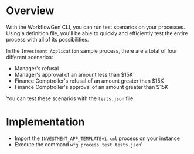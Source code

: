 # Overview

With the WorkflowGen CLI, you can run test scenarios on your processes. Using a definition file, you'll be able to quickly and efficiently test the entire process with all of its possibilities.

In the `Investment Application` sample process, there are a total of four different scenarios:
- Manager's refusal
- Manager's approval of an amount less than $15K
- Finance Comptroller's refusal of an amount greater than $15K
- Finance Comptroller's approval of an amount greater than $15K

You can test these scenarios with the `tests.json` file.

# Implementation

- Import the `INVESTMENT_APP_TEMPLATEv1.xml` process on your instance
- Execute the command `wfg process test tests.json`'